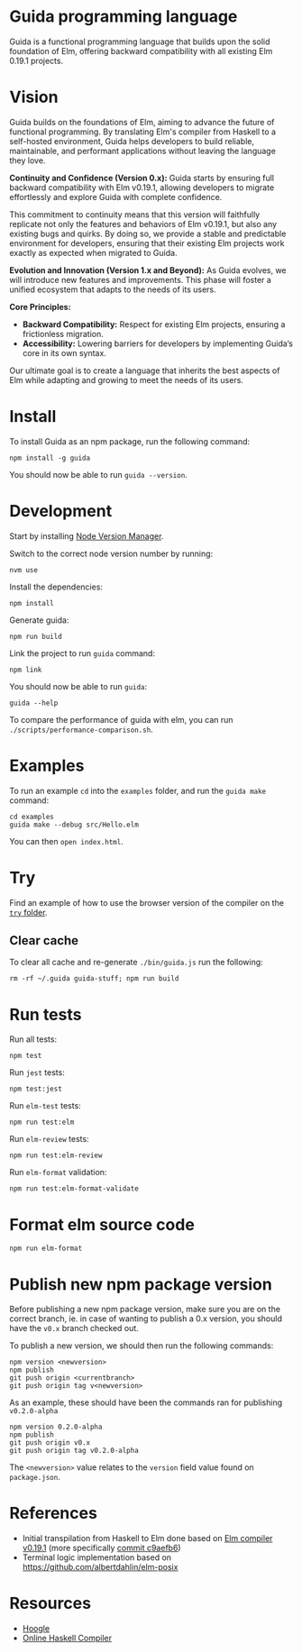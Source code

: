 # Guida programming language

Guida is a functional programming language that builds upon the solid foundation of Elm, offering
backward compatibility with all existing Elm 0.19.1 projects.

# Vision

Guida builds on the foundations of Elm, aiming to advance the future of functional programming.
By translating Elm's compiler from Haskell to a self-hosted environment, Guida helps developers to
build reliable, maintainable, and performant applications without leaving the language they love.

**Continuity and Confidence (Version 0.x):**
Guida starts by ensuring full backward compatibility with Elm v0.19.1, allowing developers to migrate
effortlessly and explore Guida with complete confidence.

This commitment to continuity means that this version will faithfully replicate not only the
features and behaviors of Elm v0.19.1, but also any existing bugs and quirks.
By doing so, we provide a stable and predictable environment for developers, ensuring that their
existing Elm projects work exactly as expected when migrated to Guida.

**Evolution and Innovation (Version 1.x and Beyond):**
As Guida evolves, we will introduce new features and improvements.
This phase will foster a unified ecosystem that adapts to the needs of its users.

**Core Principles:**

- **Backward Compatibility:** Respect for existing Elm projects, ensuring a frictionless migration.
- **Accessibility:** Lowering barriers for developers by implementing Guida’s core in its own syntax.

Our ultimate goal is to create a language that inherits the best aspects of Elm while adapting and
growing to meet the needs of its users.

# Install

To install Guida as an npm package, run the following command:

```
npm install -g guida
```

You should now be able to run `guida --version`.

# Development

Start by installing [Node Version Manager](https://github.com/nvm-sh/nvm).

Switch to the correct node version number by running:

```
nvm use
```

Install the dependencies:

```
npm install
```

Generate guida:

```
npm run build
```

Link the project to run `guida` command:

```
npm link
```

You should now be able to run `guida`:

```
guida --help
```

To compare the performance of guida with elm, you can run `./scripts/performance-comparison.sh`.

# Examples

To run an example `cd` into the `examples` folder, and run the `guida make` command:

```
cd examples
guida make --debug src/Hello.elm
```

You can then `open index.html`.

# Try

Find an example of how to use the browser version of the compiler on the [`try` folder](try/README.md).

## Clear cache

To clear all cache and re-generate `./bin/guida.js` run the following:

```
rm -rf ~/.guida guida-stuff; npm run build
```

# Run tests

Run all tests:

```
npm test
```

Run `jest` tests:

```
npm test:jest
```

Run `elm-test` tests:

```
npm run test:elm
```

Run `elm-review` tests:

```
npm run test:elm-review
```

Run `elm-format` validation:

```
npm run test:elm-format-validate
```

# Format elm source code

```
npm run elm-format
```

# Publish new npm package version

Before publishing a new npm package version, make sure you are on the correct
branch, ie. in case of wanting to publish a 0.x version, you should have the
`v0.x` branch checked out.

To publish a new version, we should then run the following commands:

```
npm version <newversion>
npm publish
git push origin <currentbranch>
git push origin tag v<newversion>
```

As an example, these should have been the commands ran for publishing `v0.2.0-alpha`

```
npm version 0.2.0-alpha
npm publish
git push origin v0.x
git push origin tag v0.2.0-alpha
```

The `<newversion>` value relates to the `version` field value found on `package.json`.

# References

- Initial transpilation from Haskell to Elm done based on [Elm compiler v0.19.1](https://github.com/elm/compiler/releases/tag/0.19.1)
  (more specifically [commit c9aefb6](https://github.com/elm/compiler/commit/c9aefb6230f5e0bda03205ab0499f6e4af924495))
- Terminal logic implementation based on https://github.com/albertdahlin/elm-posix

# Resources

- [Hoogle](https://hoogle.haskell.org/)
- [Online Haskell Compiler](https://www.tutorialspoint.com/compile_haskell_online.php)
